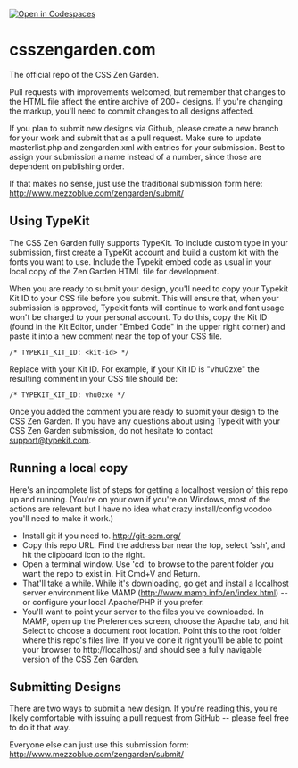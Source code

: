 [![Open in Codespaces](https://classroom.github.com/assets/launch-codespace-2972f46106e565e64193e422d61a12cf1da4916b45550586e14ef0a7c637dd04.svg)](https://classroom.github.com/open-in-codespaces?assignment_repo_id=18689820)
# csszengarden.com

The official repo of the CSS Zen Garden.

Pull requests with improvements welcomed, but remember that changes to the
HTML file affect the entire archive of 200+ designs. If you're changing the
markup, you'll need to commit changes to all designs affected.

If you plan to submit new designs via Github, please create a new branch for
your work and submit that as a pull request. Make sure to update
masterlist.php and zengarden.xml with entries for your submission. Best to
assign your submission a name instead of a number, since those are dependent
on publishing order.

If that makes no sense, just use the traditional submission form here: 
http://www.mezzoblue.com/zengarden/submit/

## Using TypeKit

The CSS Zen Garden fully supports TypeKit. To include custom type in your
submission, first create a TypeKit account and build a custom kit with the
fonts you want to use. Include the Typekit embed code as usual in your local
copy of the Zen Garden HTML file for development.

When you are ready to submit your design, you'll need to copy your Typekit
Kit ID to your CSS file before you submit. This will ensure that, when your
submission is approved, Typekit fonts will continue to work and font usage
won't be charged to your personal account. To do this, copy the Kit ID (found
in the Kit Editor, under "Embed Code" in the upper right corner) and paste it
into a new comment near the top of your CSS file.

    /* TYPEKIT_KIT_ID: <kit-id> */

Replace <kit-id> with your Kit ID. For example, if your Kit ID is "vhu0zxe" 
the resulting comment in your CSS file should be:

    /* TYPEKIT_KIT_ID: vhu0zxe */

Once you added the comment you are ready to submit your design to the CSS Zen
Garden. If you have any questions about using Typekit with your CSS Zen Garden
submission, do not hesitate to contact support@typekit.com.

## Running a local copy

Here's an incomplete list of steps for getting a localhost version of this
repo up and running. (You're on your own if you're on Windows, most of the
actions are relevant but I have no idea what crazy install/config voodoo
you'll need to make it work.)

* Install git if you need to. http://git-scm.org/
* Copy this repo URL. Find the address bar near the top, select 'ssh', and hit
  the clipboard icon to the right.
* Open a terminal window. Use 'cd' to browse to the parent folder you want the 
  repo to exist in. Hit Cmd+V and Return.
* That'll take a while. While it's downloading, go get and install a localhost 
  server environment like MAMP (http://www.mamp.info/en/index.html) -- or 
  configure your local Apache/PHP if you prefer.
* You'll want to point your server to the files you've downloaded. In MAMP, 
  open up the Preferences screen, choose the Apache tab, and hit Select to 
  choose a document root location. Point this to the root folder where this
  repo's files live. If you've done it right you'll be able to point your 
  browser to http://localhost/ and should see a fully navigable version of the
  CSS Zen Garden.

## Submitting Designs

There are two ways to submit a new design. If you're reading this, you're
likely comfortable with issuing a pull request from GitHub -- please feel free
to do it that way. 

Everyone else can just use this submission form: 
http://www.mezzoblue.com/zengarden/submit/